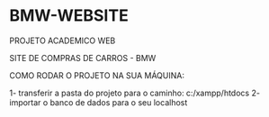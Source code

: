 # BMW-WEBSITE
PROJETO ACADEMICO WEB

SITE DE COMPRAS DE CARROS - BMW

COMO RODAR O PROJETO NA SUA MÁQUINA:

1- transferir a pasta do projeto para o caminho: c:/xampp/htdocs
2- importar o banco de dados para o seu localhost
